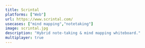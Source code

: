 ```yaml
---
title: Scrintal
platforms: ["Web"]
url: https://www.scrintal.com/
usecases: ["mind mapping","notetaking"]
image: scrintal.jpg
description: "Hybrid note-taking & mind mapping whiteboard."
multiplayer: true
---
```


